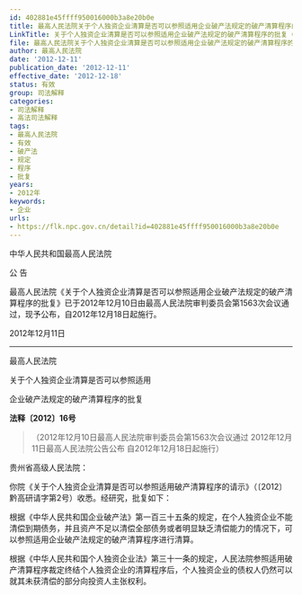 ```yaml
---
id: 402881e45ffff950016000b3a8e20b0e
title: 最高人民法院关于个人独资企业清算是否可以参照适用企业破产法规定的破产清算程序的批复
LinkTitle: 关于个人独资企业清算是否可以参照适用企业破产法规定的破产清算程序的批复（2012）
file: 最高人民法院关于个人独资企业清算是否可以参照适用企业破产法规定的破产清算程序的批复_20121211_402881e45ffff950016000b3a8e20b0e.docx
author: 最高人民法院
date: '2012-12-11'
publication_date: '2012-12-11'
effective_date: '2012-12-18'
status: 有效
group: 司法解释
categories:
- 司法解释
- 高法司法解释
tags:
- 最高人民法院
- 有效
- 破产法
- 规定
- 程序
- 批复
years:
- 2012年
keywords:
- 企业
urls:
- https://flk.npc.gov.cn/detail?id=402881e45ffff950016000b3a8e20b0e
---
```


中华人民共和国最高人民法院

公 告

最高人民法院《关于个人独资企业清算是否可以参照适用企业破产法规定的破产清算程序的批复》已于2012年12月10日由最高人民法院审判委员会第1563次会议通过，现予公布，自2012年12月18日起施行。

2012年12月11日

---

最高人民法院

关于个人独资企业清算是否可以参照适用

企业破产法规定的破产清算程序的批复

**法释〔2012〕16号**

> （2012年12月10日最高人民法院审判委员会第1563次会议通过 2012年12月11日最高人民法院公告公布 自2012年12月18日起施行）

贵州省高级人民法院：

你院《关于个人独资企业清算是否可以参照适用破产清算程序的请示》（〔2012〕黔高研请字第2号）收悉。经研究，批复如下：

根据《中华人民共和国企业破产法》第一百三十五条的规定，在个人独资企业不能清偿到期债务，并且资产不足以清偿全部债务或者明显缺乏清偿能力的情况下，可以参照适用企业破产法规定的破产清算程序进行清算。

根据《中华人民共和国个人独资企业法》第三十一条的规定，人民法院参照适用破产清算程序裁定终结个人独资企业的清算程序后，个人独资企业的债权人仍然可以就其未获清偿的部分向投资人主张权利。
